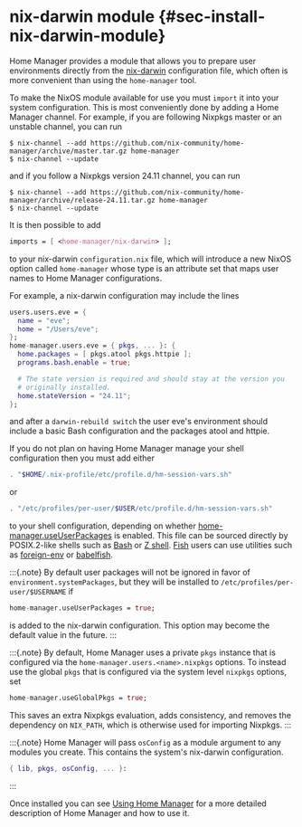 # nix-darwin module {#sec-install-nix-darwin-module}

Home Manager provides a module that allows you to prepare user
environments directly from the
[nix-darwin](https://github.com/nix-darwin/nix-darwin/) configuration file,
which often is more convenient than using the `home-manager` tool.

To make the NixOS module available for use you must `import` it into
your system configuration. This is most conveniently done by adding a
Home Manager channel. For example, if you are following Nixpkgs master
or an unstable channel, you can run

``` shell
$ nix-channel --add https://github.com/nix-community/home-manager/archive/master.tar.gz home-manager
$ nix-channel --update
```

and if you follow a Nixpkgs version 24.11 channel, you can run

``` shell
$ nix-channel --add https://github.com/nix-community/home-manager/archive/release-24.11.tar.gz home-manager
$ nix-channel --update
```

It is then possible to add

``` nix
imports = [ <home-manager/nix-darwin> ];
```

to your nix-darwin `configuration.nix` file, which will introduce a new
NixOS option called `home-manager` whose type is an attribute set that
maps user names to Home Manager configurations.

For example, a nix-darwin configuration may include the lines

``` nix
users.users.eve = {
  name = "eve";
  home = "/Users/eve";
};
home-manager.users.eve = { pkgs, ... }: {
  home.packages = [ pkgs.atool pkgs.httpie ];
  programs.bash.enable = true;

  # The state version is required and should stay at the version you
  # originally installed.
  home.stateVersion = "24.11";
};
```

and after a `darwin-rebuild switch` the user eve's environment should
include a basic Bash configuration and the packages atool and httpie.

If you do not plan on having Home Manager manage your shell
configuration then you must add either

``` bash
. "$HOME/.nix-profile/etc/profile.d/hm-session-vars.sh"
```

or

``` bash
. "/etc/profiles/per-user/$USER/etc/profile.d/hm-session-vars.sh"
```

to your shell configuration, depending on whether
[home-manager.useUserPackages](#nix-darwin-opt-home-manager.useUserPackages) is enabled. This
file can be sourced directly by POSIX.2-like shells such as
[Bash](https://www.gnu.org/software/bash/) or [Z
shell](http://zsh.sourceforge.net/). [Fish](https://fishshell.com) users
can use utilities such as
[foreign-env](https://github.com/oh-my-fish/plugin-foreign-env) or
[babelfish](https://github.com/bouk/babelfish).

:::{.note}
By default user packages will not be ignored in favor of
`environment.systemPackages`, but they will be installed to
`/etc/profiles/per-user/$USERNAME` if

``` nix
home-manager.useUserPackages = true;
```

is added to the nix-darwin configuration. This option may become the
default value in the future.
:::

:::{.note}
By default, Home Manager uses a private `pkgs` instance that is
configured via the `home-manager.users.<name>.nixpkgs` options. To
instead use the global `pkgs` that is configured via the system level
`nixpkgs` options, set

``` nix
home-manager.useGlobalPkgs = true;
```

This saves an extra Nixpkgs evaluation, adds consistency, and removes
the dependency on `NIX_PATH`, which is otherwise used for importing
Nixpkgs.
:::

:::{.note}
Home Manager will pass `osConfig` as a module argument to any modules
you create. This contains the system's nix-darwin configuration.

``` nix
{ lib, pkgs, osConfig, ... }:
```
:::

Once installed you can see [Using Home Manager](#ch-usage) for a more detailed
description of Home Manager and how to use it.
